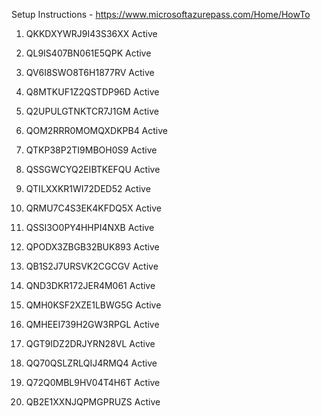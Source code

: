Setup Instructions - https://www.microsoftazurepass.com/Home/HowTo

1.    QKKDXYWRJ9I43S36XX   Active

2.    QL9IS407BN061E5QPK   Active

3.    QV6I8SWO8T6H1877RV   Active

4.    Q8MTKUF1Z2QSTDP96D   Active

5.    Q2UPULGTNKTCR7J1GM   Active

6.    QOM2RRR0MOMQXDKPB4   Active

7.    QTKP38P2TI9MBOH0S9   Active

8.    QSSGWCYQ2EIBTKEFQU   Active

9.    QTILXXKR1WI72DED52   Active

10.   QRMU7C4S3EK4KFDQ5X   Active

11.   QSSI3O0PY4HHPI4NXB   Active

12.   QPODX3ZBGB32BUK893   Active

13.   QB1S2J7URSVK2CGCGV   Active

14.   QND3DKR172JER4M061   Active

15.   QMH0KSF2XZE1LBWG5G   Active

16.   QMHEEI739H2GW3RPGL   Active

17.   QGT9IDZ2DRJYRN28VL   Active

18.   QQ70QSLZRLQIJ4RMQ4   Active

19.   Q72Q0MBL9HV04T4H6T   Active

20.   QB2E1XXNJQPMGPRUZS   Active

